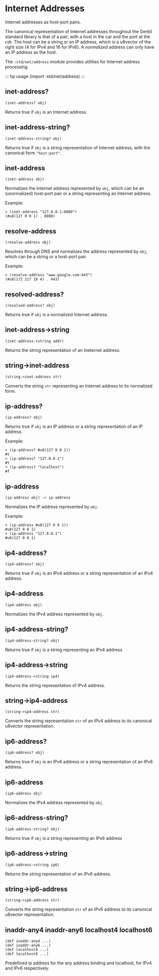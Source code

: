 # Internet Addresses

Internet addresses as host-port pairs.

The canonical representation of Internet addresses throughout the
Gerbil standard library is that of a pair, with a host in the car and
the port at the cdr.  The host can be a string or an IP address, which
is a u8vector of the right size (4 for IPv4 and 16 for IPv6).  A
_normalized_ address can only have an IP address as the host.

The `:std/net/address` module provides utilities for Internet address
processing.

::: tip usage
(import :std/net/address)
:::

## inet-address?
```
(inet-address? obj)
```

Returns true if `obj` is an Internet address.

## inet-address-string?
```
(inet-address-string? obj)
```

Returns true if `obj` is a string representation of Internet address,
with the canonical form `"host:port"`.

## inet-address
```
(inet-address obj)
```

Normalizes the Internet address represented by `obj`, which can be an
(unormalized) host-port pair or a string representing an Internet
address.

Example:
```
> (inet-address "127.0.0.1:8080")
(#u8(127 0 0 1) . 8080)
```

## resolve-address
```
(resolve-address obj)
```

Resolves through DNS and normalizes the address represented by `obj`,
which can be a string or a host-port pair.

Example:
```
> (resolve-address "www.google.com:443")
(#u8(172 217 18 4) . 443)
```

## resolved-address?
```
(resolved-address? obj)
```

Returns true if `obj` is a normalized Internet address.


## inet-address->string
```
(inet-address->string addr)
```

Returns the string representation of an Ineternet address.

## string->inet-address
```
(string->inet-address str)
```

Converts the string `str` representing an Internet address to its normalized form.


## ip-address?
```
(ip-address? obj)
```

Returns true if `obj` is an IP address or a string representation of an IP address.

Example:
```
> (ip-address? #u8(127 0 0 1))
#t
> (ip-address? "127.0.0.1")
#t
> (ip-address? "localhost")
#f
```

## ip-address
```
(ip-address obj) -> ip-address
```

Normalizes the IP address represented by `obj`.

Example:
```
> (ip-address #u8(127 0 0 1))
#u8(127 0 0 1)
> (ip-address "127.0.0.1")
#u8(127 0 0 1)
```

## ip4-address?
```
(ip4-address? obj)
```
Returns true if `obj` is an IPv4 address or a string representation of an IPv4 address.

## ip4-address
```
(ip4-address obj)
```

Normalizes the IPv4 address represented by `obj`.

## ip4-address-string?
```
(ip4-address-string? obj)
```

Returns true if `obj` is a string representing an IPv4 address

## ip4-address->string
```
(ip4-address->string ip4)
```

Returns the string representation of IPv4 address.

## string->ip4-address
```
(string->ip4-address str)
```

Converts the string representation `str` of an IPv4 address to its canonical
u8vector representation.

## ip6-address?
```
(ip6-address? obj)
```

Returns true if `obj` is an IPv6 address or a string representation of an IPv6 address.

## ip6-address
```
(ip6-address obj)
```

Normalizes the IPv4 address represented by `obj`.

## ip6-address-string?
```
(ip6-address-string? obj)
```

Returns true if `obj` is a string representing an IPv6 address

## ip6-address->string
```
(ip6-address->string ip6)
```

Returns the string representation of an IPv6 address.

## string->ip6-address
```
(string->ip6-address str)
```

Converts the string representation `str` of an IPv6 address to its canonical
u8vector representation.

## inaddr-any4 inaddr-any6 localhost4 localhost6
```
(def inaddr-any4 ...)
(def inaddr-any6 ...)
(def localhost4 ...)
(def localhost6 ...)
```

Predefined ip address for the any address binding and localhost, for
IPv4 and IPv6 respectively.
